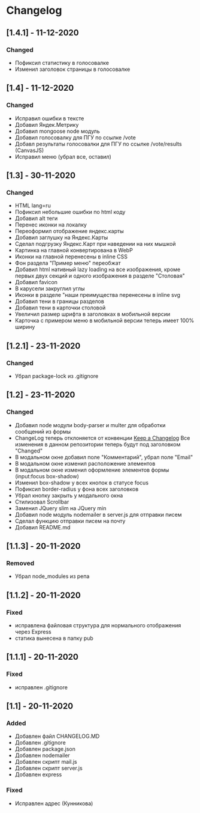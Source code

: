 # Changelog

## [1.4.1] - 11-12-2020
### Changed
- Пофиксил статистику в голосовалке
- Изменил заголовок страницы в голосовалке

## [1.4] - 11-12-2020
### Changed
- Исправил ошибки в тексте
- Добавил Яндек.Метрику
- Добавил mongoose node модуль
- Добавил голосовалку для ПГУ по ссылке /vote
- Добавл результаты голосовалки для ПГУ по ссылке /vote/results (CanvasJS)
- Исправил меню (убрал все, оставил)

## [1.3] - 30-11-2020
### Changed
- HTML lang=ru
- Пофиксил небольшие ошибки по html коду
- Добавил alt теги
- Перенес иконки на локалку
- Переоформил отображение яндекс.карты
- Добавил заглушку на Яндекс.Карты
- Сделал подгрузку Яндекс.Карт при наведении на них мышкой
- Картинка на главной конвертирована в WebP
- Иконки на главной перенесены в inline CSS
- Фон раздела "Пример меню" переобжат
- Добавил html нативный lazy loading на все изображения, кроме первых двух секций и одного изображения в разделе "Столовая"
- Добавил favicon
- В карусели закруглил углы
- Иконки в разделе "наши преимущества перенесены в inline svg
- Добавил тени в границы разделов
- Добавил тени в карточки столовой
- Увеличил размер шрифта в заголовках в мобильной версии
- Карточка с примером меню в мобильной версии теперь имеет 100% ширину

## [1.2.1] - 23-11-2020
### Changed
- Убрал package-lock из .gitignore

## [1.2] - 23-11-2020
### Changed
- Добавил node модули body-parser и multer для обработки сообщений из формы
- ChangeLog теперь отклоняется от конвенции [Keep a Changelog](https://keepachangelog.com/en/1.0.0/) Все изменения в данном репозитории теперь будут под заголовком "Changed"
- В модальном окне добавил поле "Комментарий", убрал поле "Email"
- В модальном окне изменил расположение элементов
- В модальном окне изменил оформление элементов формы (input:focus box-shadow)
- Изменил box-shadow у всех кнопок в статусе focus
- Пофиксил border-radius у фона всех заголовков
- Убрал кнопку закрыть у модального окна
- Стилизовал Scrollbar
- Заменил JQuery slim на JQuery min
- Добавил node модуль nodemailer в server.js для отправки писем
- Сделал функцию отправки писем на почту
- Добавил README.md

## [1.1.3] - 20-11-2020
### Removed
- Убрал node_modules из репа

## [1.1.2] - 20-11-2020
### Fixed
- исправлена файловая структура для нормального отображения через Express
- статика вынесена в папку pub

## [1.1.1] - 20-11-2020
### Fixed
- исправлен .gitignore

## [1.1] - 20-11-2020
### Added
- Добавлен файл CHANGELOG.MD
- Добавлен .gitignore
- Добавлен package.json
- Добавлен nodemailer
- Добавлен скрипт mail.js
- Добавлен скрипт server.js
- Добавлен express

### Fixed
- Исправлен адрес (Кунникова)